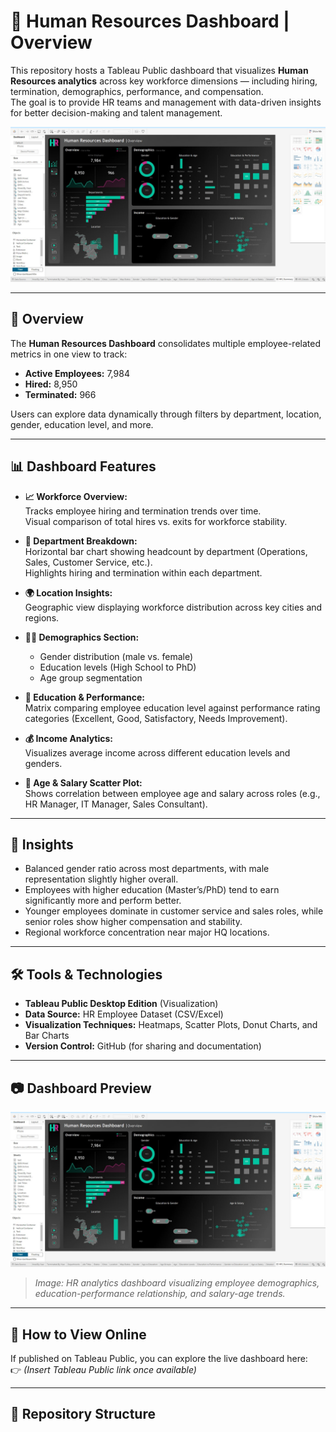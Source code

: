 # 👥 Human Resources Dashboard | Overview

This repository hosts a Tableau Public dashboard that visualizes **Human Resources analytics** across key workforce dimensions — including hiring, termination, demographics, performance, and compensation.  
The goal is to provide HR teams and management with data-driven insights for better decision-making and talent management.


![Human Resources Dashboard Preview](images/over.JPG)

---

## 🚀 Overview

The **Human Resources Dashboard** consolidates multiple employee-related metrics in one view to track:

- **Active Employees:** 7,984  
- **Hired:** 8,950  
- **Terminated:** 966  

Users can explore data dynamically through filters by department, location, gender, education level, and more.

---

## 📊 Dashboard Features

- **📈 Workforce Overview:**  
  Tracks employee hiring and termination trends over time.  
  Visual comparison of total hires vs. exits for workforce stability.

- **🏢 Department Breakdown:**  
  Horizontal bar chart showing headcount by department (Operations, Sales, Customer Service, etc.).  
  Highlights hiring and termination within each department.

- **🌍 Location Insights:**  
  Geographic view displaying workforce distribution across key cities and regions.

- **👩‍🎓 Demographics Section:**  
  - Gender distribution (male vs. female)  
  - Education levels (High School to PhD)  
  - Age group segmentation  

- **📘 Education & Performance:**  
  Matrix comparing employee education level against performance rating categories (Excellent, Good, Satisfactory, Needs Improvement).

- **💰 Income Analytics:**  
  Visualizes average income across different education levels and genders.

- **📅 Age & Salary Scatter Plot:**  
  Shows correlation between employee age and salary across roles (e.g., HR Manager, IT Manager, Sales Consultant).

---

## 🧠 Insights

- Balanced gender ratio across most departments, with male representation slightly higher overall.  
- Employees with higher education (Master’s/PhD) tend to earn significantly more and perform better.  
- Younger employees dominate in customer service and sales roles, while senior roles show higher compensation and stability.  
- Regional workforce concentration near major HQ locations.

---

## 🛠️ Tools & Technologies

- **Tableau Public Desktop Edition** (Visualization)
- **Data Source:** HR Employee Dataset (CSV/Excel)
- **Visualization Techniques:** Heatmaps, Scatter Plots, Donut Charts, and Bar Charts
- **Version Control:** GitHub (for sharing and documentation)

---

## 📷 Dashboard Preview

![Human Resources Dashboard Preview](images/over.JPG)

> *Image: HR analytics dashboard visualizing employee demographics, education-performance relationship, and salary-age trends.*

---

## 🔗 How to View Online

If published on Tableau Public, you can explore the live dashboard here:  
👉 *(Insert Tableau Public link once available)*

---

## 📁 Repository Structure

